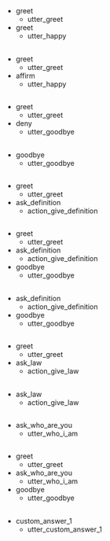 ##
* greet
    - utter_greet
* greet
    - utter_happy

##
* greet
    - utter_greet
* affirm
    - utter_happy

##
* greet
    - utter_greet
* deny
    - utter_goodbye

##
* goodbye
    - utter_goodbye
  
##
* greet
    - utter_greet
* ask_definition
    - action_give_definition

##
* greet
    - utter_greet
* ask_definition
    - action_give_definition
* goodbye
    - utter_goodbye
    
##
* ask_definition
    - action_give_definition
* goodbye
    - utter_goodbye

##
* greet
    - utter_greet
* ask_law
    - action_give_law
    
##
* ask_law
    - action_give_law
    
##
* ask_who_are_you
    - utter_who_i_am
  
##
* greet
    - utter_greet
* ask_who_are_you
    - utter_who_i_am
* goodbye
    - utter_goodbye
 
##
* custom_answer_1
	- utter_custom_answer_1
